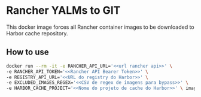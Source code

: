 # Rancher YALMs to GIT

This docker image forces all Rancher container images to be downloaded to Harbor cache repository.

## How to use

``` bash
docker run --rm -it -e RANCHER_API_URL='<<url rancher api>>' \
-e RANCHER_API_TOKEN='<<Rancher API Bearer Token>>' \
-e REGISTRY_API_URL='<<URL do registry do Harbor>>' \
-e EXCLUDED_IMAGES_REGEX='<<CSV de regex de imagens para bypass>>' \
-e HARBOR_CACHE_PROJECT='<<Nome do projeto de cache do Harbor>>' \ images:tag
```
